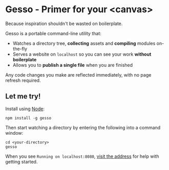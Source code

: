Gesso - Primer for your &lt;canvas&gt;
======================================

Because inspiration shouldn't be wasted on boilerplate.

Gesso is a portable command-line utility that:

- Watches a directory tree, **collecting** assets and **compiling** modules on-the-fly
- Serves a website on `localhost` so you can see your work **without boilerplate**
- Allows you to **publish a single file** when you are finished

Any code changes you make are reflected immediately, with no page refresh required.


Let me try!
-----------

Install using [Node](http://nodejs.org):

    npm install -g gesso

Then start watching a directory by entering the following into a command window:

    cd <your-directory>
    gesso

When you see `Running on localhost:8080`, [visit the address](http://localhost:8080) for help with getting started.
